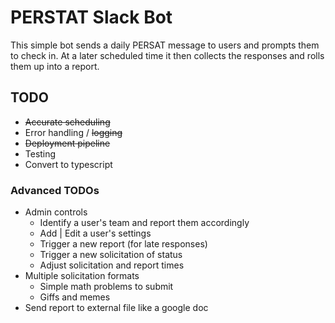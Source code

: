 # PERSTAT Slack Bot

This simple bot sends a daily PERSAT message to users and prompts them to check in. At a later scheduled time it then collects the responses and rolls them up into a report.

## TODO
- ~~Accurate scheduling~~
- Error handling / ~~logging~~
- ~~Deployment pipeline~~
- Testing
- Convert to typescript


### Advanced TODOs
- Admin controls
    - Identify a user's team and report them accordingly
    - Add | Edit a user's settings
    - Trigger a new report (for late responses)
    - Trigger a new solicitation of status
    - Adjust solicitation and report times
- Multiple solicitation formats
    - Simple math problems to submit
    - Giffs and memes
- Send report to external file like a google doc
